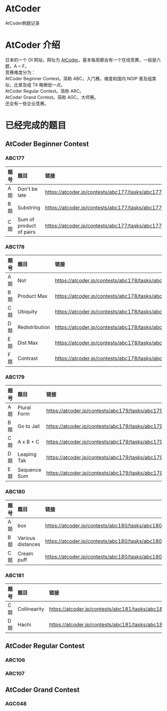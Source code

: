 # AtCoder
AtCoder刷题记录

# AtCoder 介绍
日本的一个 OI 网站，网址为 [AtCoder](https://atcoder.jp/)。基本每周都会有一个在线竞赛，一般是六题，A ~ F。  
竞赛难度分为：  
AtCoder Beginner Contest。简称 ABC，入门赛。难度和国内 NOIP 普及组类似，比普及组 T4 略微低一点。  
AtCoder Regular Contest。简称 ARC。  
AtCoder Grand Contest。简称 AGC，大师赛。  
还会有一些企业竞赛。  

# 已经完成的题目
## AtCoder Beginner Contest
### ABC177
| 题号 | 题目 | 链接 | AC参考代码 |
| :-----| :---- | :---- | :---- |
| A题 | Don't be late | https://atcoder.jp/contests/abc177/tasks/abc177_a |https://github.com/zhouyium/AtCoder/blob/master/ABC177/a.cpp |
| B题 | Substring  | https://atcoder.jp/contests/abc177/tasks/abc177_b |https://github.com/zhouyium/AtCoder/blob/master/ABC177/b.cpp |
| C题 | Sum of product of pairs  | https://atcoder.jp/contests/abc177/tasks/abc177_c |https://github.com/zhouyium/AtCoder/blob/master/ABC177/c.cpp |
### ABC178
| 题号 | 题目 | 链接 | AC参考代码 |
| :-----| :---- | :---- | :---- |
| A题 | Not | https://atcoder.jp/contests/abc178/tasks/abc178_a | https://github.com/zhouyium/AtCoder/blob/master/ABC178/a.cpp |
| B题 | Product Max  | https://atcoder.jp/contests/abc178/tasks/abc178_b | https://github.com/zhouyium/AtCoder/blob/master/ABC178/b.cpp |
| C题 | Ubiquity | https://atcoder.jp/contests/abc178/tasks/abc178_c |https://github.com/zhouyium/AtCoder/blob/master/ABC178/c.cpp |
| D题 | Redistribution | https://atcoder.jp/contests/abc178/tasks/abc178_d |https://github.com/zhouyium/AtCoder/blob/master/ABC178/d.cpp |
| E题 | Dist Max | https://atcoder.jp/contests/abc178/tasks/abc178_e |https://github.com/zhouyium/AtCoder/blob/master/ABC178/e.cpp |
| F题 | Contrast | https://atcoder.jp/contests/abc178/tasks/abc178_f |https://github.com/zhouyium/AtCoder/blob/master/ABC178/f.cpp |
### ABC179
| 题号 | 题目 | 链接 | AC参考代码 |
| :-----| :---- | :---- | :---- |
| A题 | Plural Form | https://atcoder.jp/contests/abc179/tasks/abc179_a | https://github.com/zhouyium/AtCoder/blob/master/ABC179/a.cpp |
| B题 | Go to Jail | https://atcoder.jp/contests/abc179/tasks/abc179_b | https://github.com/zhouyium/AtCoder/blob/master/ABC179/b.cpp |
| C题 | A x B + C | https://atcoder.jp/contests/abc179/tasks/abc179_c |https://github.com/zhouyium/AtCoder/blob/master/ABC179/c.cpp |
| D题 | Leaping Tak | https://atcoder.jp/contests/abc179/tasks/abc179_d |https://github.com/zhouyium/AtCoder/blob/master/ABC179/d.cpp |
| E题 | Sequence Sum | https://atcoder.jp/contests/abc179/tasks/abc179_e |https://github.com/zhouyium/AtCoder/blob/master/ABC179/e.cpp |
### ABC180
| 题号 | 题目 | 链接 | AC参考代码 |
| :-----| :---- | :---- | :---- |
| A题 | box | https://atcoder.jp/contests/abc180/tasks/abc180_a | https://github.com/zhouyium/AtCoder/blob/master/ABC180/taskA.cpp |
| B题 | Various distances | https://atcoder.jp/contests/abc180/tasks/abc180_b | https://github.com/zhouyium/AtCoder/blob/master/ABC180/taskB.cpp |
| C题 | Cream puff | https://atcoder.jp/contests/abc180/tasks/abc180_c | https://github.com/zhouyium/AtCoder/blob/master/ABC180/taskC.cpp |
### ABC181
| 题号 | 题目 | 链接 | AC参考代码 |
| :-----| :---- | :---- | :---- |
| C题 | Collinearity | https://atcoder.jp/contests/abc181/tasks/abc181_c | https://github.com/zhouyium/AtCoder/blob/master/ABC181/taskC.cpp |
| D题 | Hachi | https://atcoder.jp/contests/abc181/tasks/abc181_d | https://github.com/zhouyium/AtCoder/blob/master/ABC181/taskD.cpp |
## AtCoder Regular Contest
### ARC106
### ARC107
## AtCoder Grand Contest
### AGC048
